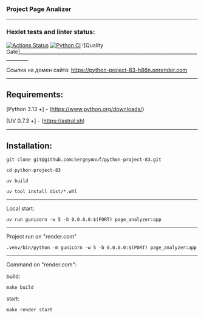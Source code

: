 ### Project  Page Analizer
_____________________________________________________________________________________________________
### Hexlet tests and linter status:
[![Actions Status](https://github.com/SergeyAnuf/python-project-83/actions/workflows/hexlet-check.yml/badge.svg)](https://github.com/SergeyAnuf/python-project-83/actions)
[![Python CI](https://github.com/SergeyAnuf/python-project-83/actions/workflows/PyCI.yml/badge.svg)](https://github.com/SergeyAnuf/python-project-83/actions/workflows/PyCI.yml)
![Quality Gate]__________________________________________________________________________________

Ссылка на домен сайта: https://python-project-83-h86n.onrender.com
***
## Requirements:

[Python 3.13 +] - (https://www.python.org/downloads/)

[UV 0.7.3 +] - (https://astral.sh)
***

## Installation:

````
git clone git@github.com:SergeyAnuf/python-project-83.git
````

````
cd python-project-83
````

`````
uv build
``````

````````
uv tool install dist/*.whl
````````

***

Local start:

````
uv run gunicorn -w 5 -b 0.0.0.0:$(PORT) page_analyzer:app
````

***

Project run on "render.com"

````
.venv/bin/python -m gunicorn -w 5 -b 0.0.0.0:$(PORT) page_analyzer:app
````
***

Command on "render.com":

build:
````
make build
````
start:
````
make render start
````
